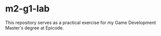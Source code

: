 # m2-g1-lab
This repository serves as a practical exercise for my Game Development Master's degree at Epicode.
